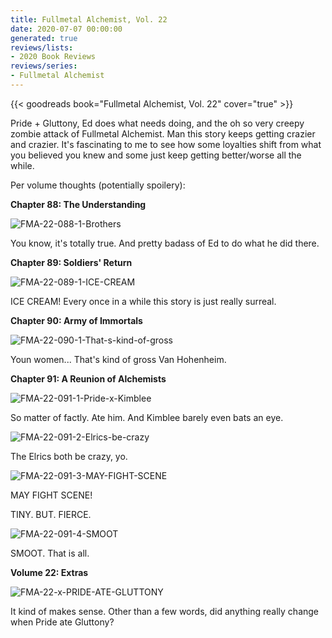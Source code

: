 ```yaml
---
title: Fullmetal Alchemist, Vol. 22
date: 2020-07-07 00:00:00
generated: true
reviews/lists:
- 2020 Book Reviews
reviews/series:
- Fullmetal Alchemist
---
```

{{< goodreads book="Fullmetal Alchemist, Vol. 22" cover="true" >}}

Pride + Gluttony, Ed does what needs doing, and the oh so very creepy zombie attack of Fullmetal Alchemist. Man this story keeps getting crazier and crazier. It's fascinating to me to see how some loyalties shift from what you believed you knew and some just keep getting better/worse all the while.  

Per volume thoughts (potentially spoilery):  

<!--more-->

 **Chapter 88: The Understanding**  

![FMA-22-088-1-Brothers](/embeds/books/attachments/fma-22-088-1-brothers.png)  

You know, it's totally true. And pretty badass of Ed to do what he did there.  

**Chapter 89: Soldiers' Return**  

![FMA-22-089-1-ICE-CREAM](/embeds/books/attachments/fma-22-089-1-ice-cream.png)  

ICE CREAM! Every once in a while this story is just really surreal.  

**Chapter 90: Army of Immortals**  

![FMA-22-090-1-That-s-kind-of-gross](/embeds/books/attachments/fma-22-090-1-that-s-kind-of-gross.png)  

Youn women... That's kind of gross Van Hohenheim.  

**Chapter 91: A Reunion of Alchemists**  

![FMA-22-091-1-Pride-x-Kimblee](/embeds/books/attachments/fma-22-091-1-pride-x-kimblee.png)  

So matter of factly. Ate him. And Kimblee barely even bats an eye.  

![FMA-22-091-2-Elrics-be-crazy](/embeds/books/attachments/fma-22-091-2-elrics-be-crazy.png)  

The Elrics both be crazy, yo.  

![FMA-22-091-3-MAY-FIGHT-SCENE](/embeds/books/attachments/fma-22-091-3-may-fight-scene.png)  

MAY FIGHT SCENE!  

TINY. BUT. FIERCE.  

![FMA-22-091-4-SMOOT](/embeds/books/attachments/fma-22-091-4-smoot.png)  

SMOOT. That is all.  

**Volume 22: Extras**  

![FMA-22-x-PRIDE-ATE-GLUTTONY](/embeds/books/attachments/fma-22-x-pride-ate-gluttony.png)  

It kind of makes sense. Other than a few words, did anything really change when Pride ate Gluttony?


